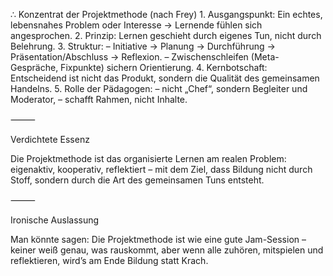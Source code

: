 ∴ Konzentrat der Projektmethode (nach Frey)
	1.	Ausgangspunkt:
Ein echtes, lebensnahes Problem oder Interesse → Lernende fühlen sich angesprochen.
	2.	Prinzip:
Lernen geschieht durch eigenes Tun, nicht durch Belehrung.
	3.	Struktur:
– Initiative → Planung → Durchführung → Präsentation/Abschluss → Reflexion.
– Zwischenschleifen (Meta-Gespräche, Fixpunkte) sichern Orientierung.
	4.	Kernbotschaft:
Entscheidend ist nicht das Produkt, sondern die Qualität des gemeinsamen Handelns.
	5.	Rolle der Pädagogen:
– nicht „Chef“, sondern Begleiter und Moderator,
– schafft Rahmen, nicht Inhalte.

⸻

Verdichtete Essenz

Die Projektmethode ist das organisierte Lernen am realen Problem: eigenaktiv, kooperativ, reflektiert – mit dem Ziel, dass Bildung nicht durch Stoff, sondern durch die Art des gemeinsamen Tuns entsteht.

⸻

Ironische Auslassung

Man könnte sagen: Die Projektmethode ist wie eine gute Jam-Session – keiner weiß genau, was rauskommt, aber wenn alle zuhören, mitspielen und reflektieren, wird’s am Ende Bildung statt Krach.

